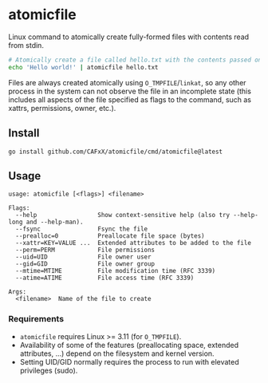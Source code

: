 # atomicfile

Linux command to atomically create fully-formed files with contents read from stdin.

```sh
# Atomically create a file called hello.txt with the contents passed on stdin
echo 'Hello world!' | atomicfile hello.txt
```

Files are always created atomically using `O_TMPFILE`/`linkat`, so any other process
in the system can not observe the file in an incomplete state (this includes all
aspects of the file specified as flags to the command, such as xattrs, permissions,
owner, etc.).

## Install

```
go install github.com/CAFxX/atomicfile/cmd/atomicfile@latest
```

## Usage

```
usage: atomicfile [<flags>] <filename>

Flags:
  --help                 Show context-sensitive help (also try --help-long and --help-man).
  --fsync                Fsync the file
  --prealloc=0           Preallocate file space (bytes)
  --xattr=KEY=VALUE ...  Extended attributes to be added to the file
  --perm=PERM            File permissions
  --uid=UID              File owner user
  --gid=GID              File owner group
  --mtime=MTIME          File modification time (RFC 3339)
  --atime=ATIME          File access time (RFC 3339)

Args:
  <filename>  Name of the file to create
```

### Requirements

- `atomicfile` requires Linux >= 3.11 (for `O_TMPFILE`).
- Availability of some of the features (preallocating space, extended attributes, ...)
  depend on the filesystem and kernel version.
- Setting UID/GID normally requires the process to run with elevated privileges (sudo).
